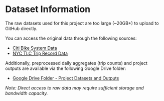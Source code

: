 # Dataset Information

The raw datasets used for this project are too large (~20GB+) to upload to GitHub directly.

You can access the original data through the following sources:
- [Citi Bike System Data](https://citibikenyc.com/system-data)
- [NYC TLC Trip Record Data](https://www.nyc.gov/site/tlc/about/tlc-trip-record-data.page)

Additionally, preprocessed daily aggregates (trip counts) and project outputs are available via the following Google Drive folder:
- [Google Drive Folder - Project Datasets and Outputs](https://drive.google.com/drive/folders/1qXbdC3e2puORxVGPuOtaQilK5hYrYW98?usp=sharing)

*Note: Direct access to raw data may require sufficient storage and bandwidth capacity.*